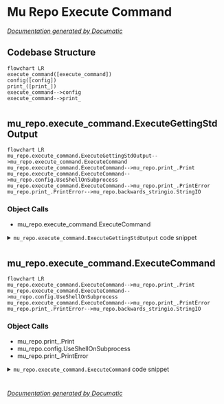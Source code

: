 # Mu Repo Execute Command

[_Documentation generated by Documatic_](https://www.documatic.com)

<!---Documatic-section-Codebase Structure-start--->
## Codebase Structure

<!---Documatic-block-system_architecture-start--->
```mermaid
flowchart LR
execute_command([execute_command])
config([config])
print_([print_])
execute_command-->config
execute_command-->print_
```
<!---Documatic-block-system_architecture-end--->

# #
<!---Documatic-section-Codebase Structure-end--->

<!---Documatic-section-mu_repo.execute_command.ExecuteGettingStdOutput-start--->
## mu_repo.execute_command.ExecuteGettingStdOutput

<!---Documatic-section-ExecuteGettingStdOutput-start--->
```mermaid
flowchart LR
mu_repo.execute_command.ExecuteGettingStdOutput-->mu_repo.execute_command.ExecuteCommand
mu_repo.execute_command.ExecuteCommand-->mu_repo.print_.Print
mu_repo.execute_command.ExecuteCommand-->mu_repo.config.UseShellOnSubprocess
mu_repo.execute_command.ExecuteCommand-->mu_repo.print_.PrintError
mu_repo.print_.PrintError-->mu_repo.backwards_stringio.StringIO
```

### Object Calls

* mu_repo.execute_command.ExecuteCommand

<!---Documatic-block-mu_repo.execute_command.ExecuteGettingStdOutput-start--->
<details>
	<summary><code>mu_repo.execute_command.ExecuteGettingStdOutput</code> code snippet</summary>

```python
def ExecuteGettingStdOutput(cmd, cwd):
    return ExecuteCommand(cmd, cwd, return_stdout=True, verbose=False)
```
</details>
<!---Documatic-block-mu_repo.execute_command.ExecuteGettingStdOutput-end--->
<!---Documatic-section-ExecuteGettingStdOutput-end--->

# #
<!---Documatic-section-mu_repo.execute_command.ExecuteGettingStdOutput-end--->

<!---Documatic-section-mu_repo.execute_command.ExecuteCommand-start--->
## mu_repo.execute_command.ExecuteCommand

<!---Documatic-section-ExecuteCommand-start--->
```mermaid
flowchart LR
mu_repo.execute_command.ExecuteCommand-->mu_repo.print_.Print
mu_repo.execute_command.ExecuteCommand-->mu_repo.config.UseShellOnSubprocess
mu_repo.execute_command.ExecuteCommand-->mu_repo.print_.PrintError
mu_repo.print_.PrintError-->mu_repo.backwards_stringio.StringIO
```

### Object Calls

* mu_repo.print_.Print
* mu_repo.config.UseShellOnSubprocess
* mu_repo.print_.PrintError

<!---Documatic-block-mu_repo.execute_command.ExecuteCommand-start--->
<details>
	<summary><code>mu_repo.execute_command.ExecuteCommand</code> code snippet</summary>

```python
def ExecuteCommand(cmd, repo, return_stdout=False, verbose=True):
    if verbose:
        msg = ' '.join([START_COLOR, '\n', repo, ':'] + cmd + [RESET_COLOR])
        Print(msg)
    try:
        shell = UseShellOnSubprocess()
        if return_stdout:
            p = subprocess.Popen(cmd, cwd=repo, stdout=subprocess.PIPE, shell=shell)
        else:
            p = subprocess.Popen(cmd, cwd=repo, shell=shell)
    except:
        PrintError('Error executing: ' + ' '.join(cmd) + ' on: ' + repo)
        raise
    if not return_stdout:
        p.wait()
    else:
        (stdout, _stderr) = p.communicate()
        return stdout
```
</details>
<!---Documatic-block-mu_repo.execute_command.ExecuteCommand-end--->
<!---Documatic-section-ExecuteCommand-end--->

# #
<!---Documatic-section-mu_repo.execute_command.ExecuteCommand-end--->

[_Documentation generated by Documatic_](https://www.documatic.com)